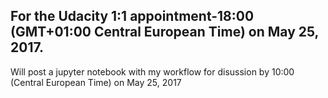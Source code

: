 ## For the Udacity 1:1 appointment-18:00 (GMT+01:00 Central European Time) on May 25, 2017.

Will post a jupyter notebook  with my workflow for disussion by 10:00 (Central European Time) on May 25, 2017
